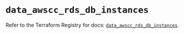 # `data_awscc_rds_db_instances`

Refer to the Terraform Registry for docs: [`data_awscc_rds_db_instances`](https://registry.terraform.io/providers/hashicorp/awscc/0.70.0/docs/data-sources/rds_db_instances).
